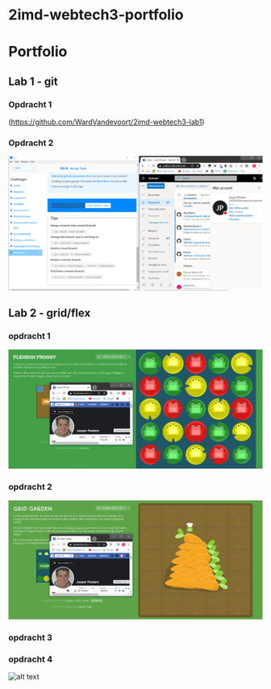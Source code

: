 # 2imd-webtech3-portfolio

# Portfolio
## Lab 1 - git
### Opdracht 1
(https://github.com/WardVandevoort/2imd-webtech3-lab1)
### Opdracht 2
![alt text](https://github.com/Jasperator/2imd-webtech3-portfolio/blob/master/Lab1/Git-it-Done-Bewijs.png "Git-It proof")
## Lab 2 - grid/flex
### opdracht 1
![alt text](https://github.com/Jasperator/2imd-webtech3-portfolio/blob/master/Lab2/bewijs-flexbox-froggy.png "flexbox proof")
### opdracht 2
![alt text](https://github.com/Jasperator/2imd-webtech3-portfolio/blob/master/Lab2/bewijs-grid-garden.png "Grid proof")
### opdracht 3


### opdracht 4
![alt text](https://github.com/Jasperator/2imd-webtech3-portfolio/tree/master/Lab2/lab2-grid/IMD-ticket "IMD ticket")

